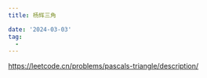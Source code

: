 ```yaml
---
title: 杨辉三角

date: '2024-03-03'
tag:
  - 
---
```

https://leetcode.cn/problems/pascals-triangle/description/

